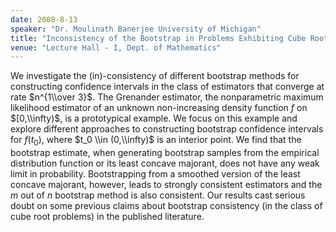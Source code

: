 ```yaml
---
date: 2008-8-13
speaker: "Dr. Moulinath Banerjee University of Michigan"
title: "Inconsistency of the Bootstrap in Problems Exhibiting Cube Root Asymptotics"
venue: "Lecture Hall - I, Dept. of Mathematics"
---
```

We investigate the (in)-consistency of different bootstrap methods for
constructing confidence intervals in the class of estimators that converge
at rate $n^{1\\over 3}$. The Grenander estimator, the nonparametric maximum
likelihood estimator of an unknown non-increasing density function $f$ on
$[0,\\infty)$, is a prototypical example. We focus on this example and
explore different approaches to constructing bootstrap confidence
intervals for $f(t_0)$, where $t_0 \\in (0,\\infty)$ is an interior point.
We find that the bootstrap estimate, when generating bootstrap samples
from the empirical distribution function or its least concave majorant,
does not have any weak limit in probability. Bootstrapping from a smoothed
version of the least concave majorant, however,  leads to strongly
consistent estimators and the $m$ out of $n$ bootstrap method is also
consistent. Our results cast
serious doubt on some previous claims about bootstrap consistency (in the
class of cube root problems) in the published literature.
